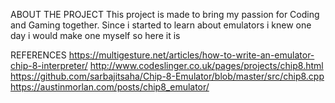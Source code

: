 ABOUT THE PROJECT 
This project is made to bring my passion for Coding and Gaming together. Since i started to learn about emulators i knew one day i would make one myself so here it is 

REFERENCES 
https://multigesture.net/articles/how-to-write-an-emulator-chip-8-interpreter/
http://www.codeslinger.co.uk/pages/projects/chip8.html
https://github.com/sarbajitsaha/Chip-8-Emulator/blob/master/src/chip8.cpp
https://austinmorlan.com/posts/chip8_emulator/
